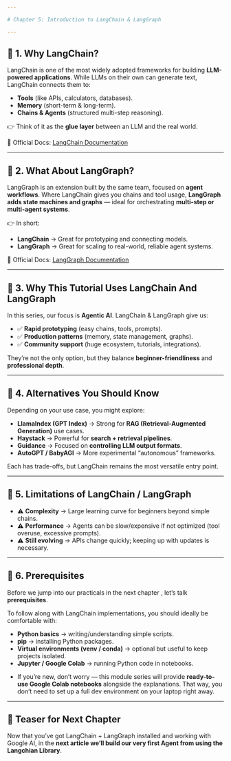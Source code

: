 ```yaml
---

# Chapter 5: Introduction to LangChain & LangGraph

---
```


## 🔹 1. Why LangChain?

LangChain is one of the most widely adopted frameworks for building **LLM-powered applications**. While LLMs on their own can generate text, LangChain connects them to:

* **Tools** (like APIs, calculators, databases).
* **Memory** (short-term & long-term).
* **Chains & Agents** (structured multi-step reasoning).

👉 Think of it as the **glue layer** between an LLM and the real world.

📖 Official Docs: [LangChain Documentation](https://python.langchain.com/docs/introduction/)

---

## 🔹 2. What About LangGraph?

LangGraph is an extension built by the same team, focused on **agent workflows**.
Where LangChain gives you chains and tool usage, **LangGraph adds state machines and graphs** — ideal for orchestrating **multi-step or multi-agent systems**.

👉 In short:

* **LangChain** → Great for prototyping and connecting models.
* **LangGraph** → Great for scaling to real-world, reliable agent systems.

📖 Official Docs: [LangGraph Documentation](https://python.langchain.com/docs/langgraph)

---

## 🔹 3. Why This Tutorial Uses LangChain And LangGraph

In this series, our focus is **Agentic AI**. LangChain & LangGraph give us:

* ✅ **Rapid prototyping** (easy chains, tools, prompts).
* ✅ **Production patterns** (memory, state management, graphs).
* ✅ **Community support** (huge ecosystem, tutorials, integrations).

They’re not the only option, but they balance **beginner-friendliness** and **professional depth**.

---

## 🔹 4. Alternatives You Should Know

Depending on your use case, you might explore:

* **LlamaIndex (GPT Index)** → Strong for **RAG (Retrieval-Augmented Generation)** use cases.
* **Haystack** → Powerful for **search + retrieval pipelines**.
* **Guidance** → Focused on **controlling LLM output formats**.
* **AutoGPT / BabyAGI** → More experimental “autonomous” frameworks.

Each has trade-offs, but LangChain remains the most versatile entry point.

---

## 🔹 5. Limitations of LangChain / LangGraph

* ⚠️ **Complexity** → Large learning curve for beginners beyond simple chains.
* ⚠️ **Performance** → Agents can be slow/expensive if not optimized (tool overuse, excessive prompts).
* ⚠️ **Still evolving** → APIs change quickly; keeping up with updates is necessary.

---

## 🔹 6. Prerequisites

Before we jump into our practicals in the next chapter , let’s talk **prerequisites**.

To follow along with LangChain implementations, you should ideally be comfortable with:

*  **Python basics** → writing/understanding simple scripts.
*  **pip** → installing Python packages.
*  **Virtual environments (venv / conda)** → optional but useful to keep projects isolated.
*  **Jupyter / Google Colab** → running Python code in notebooks.

- If you’re new, don’t worry — this module series will provide **ready-to-use Google Colab notebooks** alongside the explanations. That way, you don’t need to set up a full dev environment on your laptop right away.



---

## 📌 Teaser for Next Chapter

Now that you’ve got LangChain + LangGraph installed and working with Google AI, in the **next article we’ll build our very first Agent from using the Langchian Library**.


